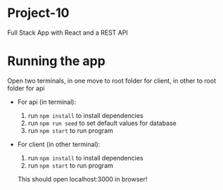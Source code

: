 # Project-10
 Full Stack App with React and a REST API

# Running the app
  Open two terminals, in one move to root folder for client, in other to root folder for api
  - For api (in terminal):
    1. run `npm install` to install dependencies
    2. run `npm run seed` to set default values for database
    3. run `npm start` to run program
  - For client (in other terminal): 
    1. run `npm install`  to install dependencies
    2. run `npm start` to run program

    This should open localhost:3000 in browser!

